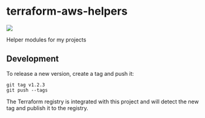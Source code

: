 # terraform-aws-helpers
[![](https://img.shields.io/github/v/tag/scottg489/terraform-aws-helpers)](https://github.com/ScottG489/terraform-aws-helpers/tags)



Helper modules for my projects

## Development
To release a new version, create a tag and push it:

```
git tag v1.2.3
git push --tags
```
The Terraform registry is integrated with this project and will detect the new tag and publish it to the registry.

